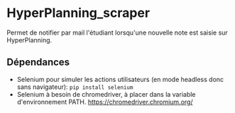 # HyperPlanning_scraper
Permet de notifier par mail l'étudiant lorsqu'une nouvelle note est saisie sur HyperPlanning.

## Dépendances
- Selenium pour simuler les actions utilisateurs (en mode headless donc sans navigateur): `pip install selenium`
- Selenium à besoin de chromedriver, à placer dans la variable d'environnement PATH. https://chromedriver.chromium.org/
